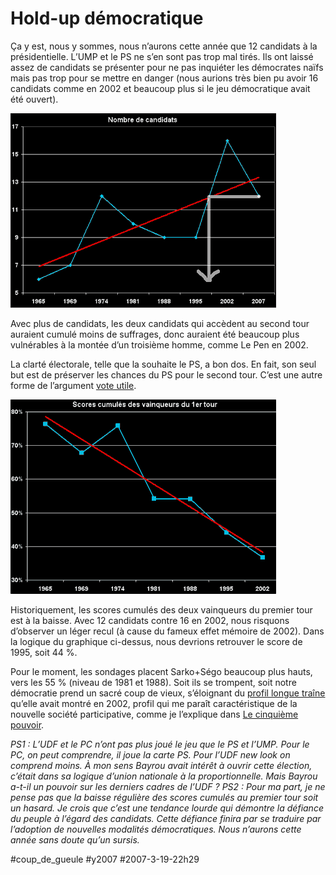# Hold-up démocratique

Ça y est, nous y sommes, nous n’aurons cette année que 12 candidats à la présidentielle. L’UMP et le PS ne s’en sont pas trop mal tirés. Ils ont laissé assez de candidats se présenter pour ne pas inquiéter les démocrates naïfs mais pas trop pour se mettre en danger (nous aurions très bien pu avoir 16 candidats comme en 2002 et beaucoup plus si le jeu démocratique avait été ouvert).

![](_i/200703ncandidats.gif)

Avec plus de candidats, les deux candidats qui accèdent au second tour auraient cumulé moins de suffrages, donc auraient été beaucoup plus vulnérables à la montée d’un troisième homme, comme Le Pen en 2002.

La clarté électorale, telle que la souhaite le PS, a bon dos. En fait, son seul but est de préserver les chances du PS pour le second tour. C’est une autre forme de l’argument [vote utile](le-vote-utile.md).

![](_i/200703cumul.gif) 

Historiquement, les scores cumulés des deux vainqueurs du premier tour est à la baisse. Avec 12 candidats contre 16 en 2002, nous risquons d’observer un léger recul (à cause du fameux effet mémoire de 2002). Dans la logique du graphique ci-dessus, nous devrions retrouver le score de 1995, soit 44 %.

Pour le moment, les sondages placent Sarko+Ségo beaucoup plus hauts, vers les 55 % (niveau de 1981 et 1988). Soit ils se trompent, soit notre démocratie prend un sacré coup de vieux, s’éloignant du [profil longue traîne](../../2006/12/la-longue-traine-politique.md) qu’elle avait montré en 2002, profil qui me paraît caractéristique de la nouvelle société participative, comme je l’explique dans [Le cinquième pouvoir](../../page/le-cinquieme-pouvoir).

*PS1 : L’UDF et le PC n’ont pas plus joué le jeu que le PS et l’UMP. Pour le PC, on peut comprendre, il joue la carte PS. Pour l’UDF new look on comprend moins. À mon sens Bayrou avait intérêt à ouvrir cette élection, c’était dans sa logique d’union nationale à la proportionnelle. Mais Bayrou a-t-il un pouvoir sur les derniers cadres de l’UDF ?*
*PS2 : Pour ma part, je ne pense pas que la baisse régulière des scores cumulés au premier tour soit un hasard. Je crois que c’est une tendance lourde qui démontre la défiance du peuple à l’égard des candidats. Cette défiance finira par se traduire par l’adoption de nouvelles modalités démocratiques. Nous n’aurons cette année sans doute qu’un sursis.*

#coup_de_gueule #y2007 #2007-3-19-22h29
